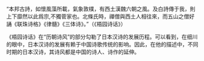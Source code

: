 “本邦古詩，如懷風藻所載，氣象敦樸，有西土漢魏六朝之風。及白詩傳于我，則上下靡然以此爲宗,不獨菅家也。北條氏時，禪僧與西土人相往來，而五山之僧好誦《联珠诗格》《律髓》《三体诗》。”（《梧园诗话》）

《梧园诗话》在“历朝诗风”的部分勾勒了日本汉诗的发展历程。可以看到，在细川的眼中，日本汉诗的发展有赖于中国诗歌传统的影响。因此，在他的描述中，不同时期的日本汉诗，其诗风都是中国的诗人、诗作的延伸。
